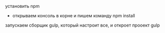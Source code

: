 установить npm
 - открываем консоль в корне и пишем команду 
 npm install
 
запускаем сборщик gulp, который настроит все, и откроет прооект
 gulp
